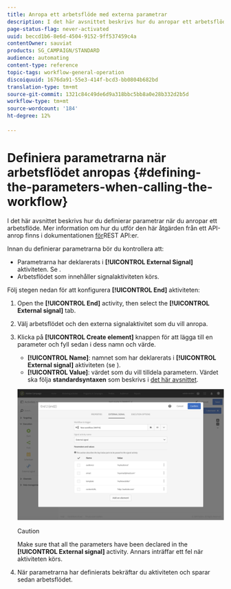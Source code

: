 ```yaml
---
title: Anropa ett arbetsflöde med externa parametrar
description: I det här avsnittet beskrivs hur du anropar ett arbetsflöde med externa parametrar.
page-status-flag: never-activated
uuid: beccd1b6-8e6d-4504-9152-9ff537459c4a
contentOwner: sauviat
products: SG_CAMPAIGN/STANDARD
audience: automating
content-type: reference
topic-tags: workflow-general-operation
discoiquuid: 1676da91-55e3-414f-bcd3-bb0804b682bd
translation-type: tm+mt
source-git-commit: 1321c84c49de6d9a318bbc5bb8a0e28b332d2b5d
workflow-type: tm+mt
source-wordcount: '184'
ht-degree: 12%

---
```



# Definiera parametrarna när arbetsflödet anropas {#defining-the-parameters-when-calling-the-workflow}

I det här avsnittet beskrivs hur du definierar parametrar när du anropar ett arbetsflöde. Mer information om hur du utför den här åtgärden från ett API-anrop finns i dokumentationen [för](../../api/using/triggering-a-signal-activity.md)REST API:er.

Innan du definierar parametrarna bör du kontrollera att:

* Parametrarna har deklarerats i **[!UICONTROL External Signal]** aktiviteten. Se [](../../automating/using/declaring-parameters-external-signal.md).
* Arbetsflödet som innehåller signalaktiviteten körs.

Följ stegen nedan för att konfigurera **[!UICONTROL End]** aktiviteten:

1. Open the **[!UICONTROL End]** activity, then select the **[!UICONTROL External signal]** tab.
1. Välj arbetsflödet och den externa signalaktivitet som du vill anropa.
1. Klicka på **[!UICONTROL Create element]** knappen för att lägga till en parameter och fyll sedan i dess namn och värde.

   * **[!UICONTROL Name]**: namnet som har deklarerats i **[!UICONTROL External signal]** aktiviteten (se [](../../automating/using/declaring-parameters-external-signal.md)).
   * **[!UICONTROL Value]**: värdet som du vill tilldela parametern. Värdet ska följa **standardsyntaxen** som beskrivs i [det här avsnittet](../../automating/using/advanced-expression-editing.md#standard-syntax).

   ![](assets/extsignal_definingparameters_2.png)

   >[!CAUTION]
   >
   >Make sure that all the parameters have been declared in the **[!UICONTROL External signal]** activity. Annars inträffar ett fel när aktiviteten körs.

1. När parametrarna har definierats bekräftar du aktiviteten och sparar sedan arbetsflödet.
